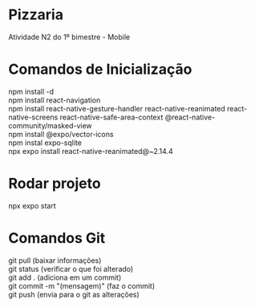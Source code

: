 # Pizzaria
Atividade N2 do 1º bimestre - Mobile

# Comandos de Inicialização
npm install -d <br/>
npm install react-navigation <br/>
npm install react-native-gesture-handler react-native-reanimated react-native-screens react-native-safe-area-context @react-native-community/masked-view <br/>
npm install @expo/vector-icons <br/>
npm instal expo-sqlite <br/>
npx expo install react-native-reanimated@~2.14.4 <br/> 
<!-- último comando é para corrigir a versão-->

# Rodar projeto
npx expo start

# Comandos Git
git pull (baixar informações) <br/>
git status (verificar o que foi alterado) <br/>
git add . (adiciona em um commit) <br/>
git commit -m "(mensagem)" (faz o commit) <br/>
git push (envia para o git as alterações) <br/>
